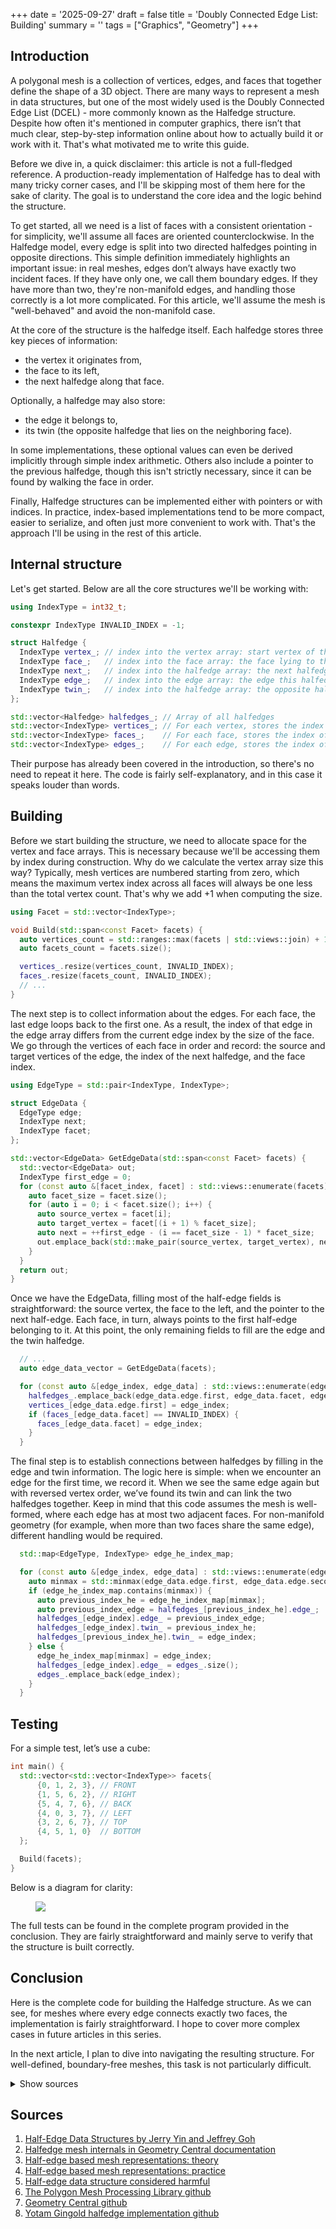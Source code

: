 +++
date = '2025-09-27'
draft = false
title = 'Doubly Connected Edge List: Building'
summary = ''
tags = ["Graphics", "Geometry"]
+++

## Introduction

A polygonal mesh is a collection of vertices, edges, and faces that together define the shape of a 3D object. There are many ways to represent a mesh in data structures, but one of the most widely used is the Doubly Connected Edge List (DCEL) - more commonly known as the Halfedge structure. Despite how often it's mentioned in computer graphics, there isn’t that much clear, step-by-step information online about how to actually build it or work with it. That's what motivated me to write this guide.

Before we dive in, a quick disclaimer: this article is not a full-fledged reference. A production-ready implementation of Halfedge has to deal with many tricky corner cases, and I'll be skipping most of them here for the sake of clarity. The goal is to understand the core idea and the logic behind the structure.

To get started, all we need is a list of faces with a consistent orientation - for simplicity, we'll assume all faces are oriented counterclockwise. In the Halfedge model, every edge is split into two directed halfedges pointing in opposite directions. This simple definition immediately highlights an important issue: in real meshes, edges don’t always have exactly two incident faces. If they have only one, we call them boundary edges. If they have more than two, they're non-manifold edges, and handling those correctly is a lot more complicated. For this article, we'll assume the mesh is "well-behaved" and avoid the non-manifold case.

At the core of the structure is the halfedge itself. Each halfedge stores three key pieces of information:

* the vertex it originates from,
* the face to its left,
* the next halfedge along that face.

Optionally, a halfedge may also store:
* the edge it belongs to,
* its twin (the opposite halfedge that lies on the neighboring face).

In some implementations, these optional values can even be derived implicitly through simple index arithmetic. Others also include a pointer to the previous halfedge, though this isn't strictly necessary, since it can be found by walking the face in order.

Finally, Halfedge structures can be implemented either with pointers or with indices. In practice, index-based implementations tend to be more compact, easier to serialize, and often just more convenient to work with. That's the approach I'll be using in the rest of this article.

## Internal structure

Let's get started. Below are all the core structures we'll be working with: 

```cpp
using IndexType = int32_t;

constexpr IndexType INVALID_INDEX = -1;

struct Halfedge {
  IndexType vertex_; // index into the vertex array: start vertex of this halfedge
  IndexType face_;   // index into the face array: the face lying to the left of this halfedge
  IndexType next_;   // index into the halfedge array: the next halfedge around the same face
  IndexType edge_;   // index into the edge array: the edge this halfedge belongs to
  IndexType twin_;   // index into the halfedge array: the opposite halfedge of the same edge
};

std::vector<Halfedge> halfedges_; // Array of all halfedges
std::vector<IndexType> vertices_; // For each vertex, stores the index of an arbitrary outgoing halfedge
std::vector<IndexType> faces_;    // For each face, stores the index of an arbitrary halfedge belonging to it
std::vector<IndexType> edges_;    // For each edge, stores the index of one of its two halfedges
```

Their purpose has already been covered in the introduction, so there's no need to repeat it here.
The code is fairly self-explanatory, and in this case it speaks louder than words.

## Building

Before we start building the structure, we need to allocate space for the vertex and face arrays. 
This is necessary because we'll be accessing them by index during construction. Why do we calculate the vertex array size this way?
Typically, mesh vertices are numbered starting from zero, which means the maximum vertex index across all faces will always be one less than the total vertex count. That's why we add +1 when computing the size.

```cpp
using Facet = std::vector<IndexType>;

void Build(std::span<const Facet> facets) {
  auto vertices_count = std::ranges::max(facets | std::views::join) + 1;
  auto facets_count = facets.size();

  vertices_.resize(vertices_count, INVALID_INDEX);
  faces_.resize(facets_count, INVALID_INDEX);
  // ...
}
```

The next step is to collect information about the edges. For each face, the last edge loops back to the first one. As a result, the index of that edge in the edge array differs from the current edge index by the size of the face. We go through the vertices of each face in order and record: the source and target vertices of the edge, the index of the next halfedge, and the face index.

```cpp
using EdgeType = std::pair<IndexType, IndexType>;

struct EdgeData {
  EdgeType edge;
  IndexType next;
  IndexType facet;
};

std::vector<EdgeData> GetEdgeData(std::span<const Facet> facets) {
  std::vector<EdgeData> out;
  IndexType first_edge = 0;
  for (const auto &[facet_index, facet] : std::views::enumerate(facets)) {
    auto facet_size = facet.size();
    for (auto i = 0; i < facet.size(); i++) {
      auto source_vertex = facet[i];
      auto target_vertex = facet[(i + 1) % facet_size];
      auto next = ++first_edge - (i == facet_size - 1) * facet_size;
      out.emplace_back(std::make_pair(source_vertex, target_vertex), next, facet_index);
    }
  }
  return out;
}
```

Once we have the EdgeData, filling most of the half-edge fields is straightforward: the source vertex, the face to the left, and the pointer to the next half-edge. Each face, in turn, always points to the first half-edge belonging to it. At this point, the only remaining fields to fill are the edge and the twin halfedge.

```cpp
  // ...
  auto edge_data_vector = GetEdgeData(facets);

  for (const auto &[edge_index, edge_data] : std::views::enumerate(edge_data_vector)) {
    halfedges_.emplace_back(edge_data.edge.first, edge_data.facet, edge_data.next);
    vertices_[edge_data.edge.first] = edge_index;
    if (faces_[edge_data.facet] == INVALID_INDEX) {
      faces_[edge_data.facet] = edge_index;
    }
  }
```

The final step is to establish connections between halfedges by filling in the edge and twin information. 
The logic here is simple: when we encounter an edge for the first time, we record it.
When we see the same edge again but with reversed vertex order, we’ve found its twin and can link the two halfedges together.
Keep in mind that this code assumes the mesh is well-formed, where each edge has at most two adjacent faces.
For non-manifold geometry (for example, when more than two faces share the same edge), different handling would be required.

```cpp
  std::map<EdgeType, IndexType> edge_he_index_map;

  for (const auto &[edge_index, edge_data] : std::views::enumerate(edge_data_vector)) {
    auto minmax = std::minmax(edge_data.edge.first, edge_data.edge.second);
    if (edge_he_index_map.contains(minmax)) {
      auto previous_index_he = edge_he_index_map[minmax];
      auto previous_index_edge = halfedges_[previous_index_he].edge_;
      halfedges_[edge_index].edge_ = previous_index_edge;
      halfedges_[edge_index].twin_ = previous_index_he;
      halfedges_[previous_index_he].twin_ = edge_index;
    } else {
      edge_he_index_map[minmax] = edge_index;
      halfedges_[edge_index].edge_ = edges_.size();
      edges_.emplace_back(edge_index);
    }
  }
```

## Testing

For a simple test, let’s use a cube:

```cpp
int main() {
  std::vector<std::vector<IndexType>> facets{
      {0, 1, 2, 3}, // FRONT
      {1, 5, 6, 2}, // RIGHT
      {5, 4, 7, 6}, // BACK
      {4, 0, 3, 7}, // LEFT
      {3, 2, 6, 7}, // TOP
      {4, 5, 1, 0}  // BOTTOM
  };

  Build(facets);
}
```

Below is a diagram for clarity:

<figure class="blog-image">
  <img src="/images/blog/DCEL/he_box.png">
</figure>

The full tests can be found in the complete program provided in the conclusion.
They are fairly straightforward and mainly serve to verify that the structure is built correctly.

## Conclusion

Here is the complete code for building the Halfedge structure. As we can see, for meshes where every edge connects exactly two faces, the implementation is fairly straightforward. I hope to cover more complex cases in future articles in this series.

In the next article, I plan to dive into navigating the resulting structure. For well-defined, boundary-free meshes, this task is not particularly difficult.

<details>
  <summary>Show sources</summary>
{{< include-code file="/static/code/cpp/dcel/dcel_building.cpp" lang="cpp" >}}
</details>

## Sources

1. [Half-Edge Data Structures by Jerry Yin and Jeffrey Goh](https://jerryyin.info/geometry-processing-algorithms/half-edge/)
2. [Halfedge mesh internals in Geometry Central documentation](https://geometry-central.net/surface/surface_mesh/internals/)
3. [Half-edge based mesh representations: theory](https://fgiesen.wordpress.com/2012/02/21/half-edge-based-mesh-representations-theory/)
4. [Half-edge based mesh representations: practice](https://fgiesen.wordpress.com/2012/03/24/half-edge-based-mesh-representations-practice/)
5. [Half-edge data structure considered harmful](https://sandervanrossen.blogspot.com/2017/09/half-edge-data-structure-considered.html)
6. [The Polygon Mesh Processing Library github](https://github.com/pmp-library/pmp-library)
7. [Geometry Central github](https://github.com/nmwsharp/geometry-central)
8. [Yotam Gingold halfedge implementation github](https://github.com/yig/halfedge)